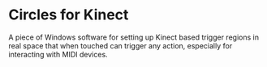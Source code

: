 # Circles for Kinect

A piece of Windows software for setting up Kinect based trigger regions in real space that when touched can trigger any action, especially for interacting with MIDI devices. 